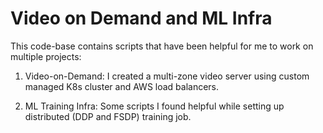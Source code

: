 # Video on Demand and ML Infra

This code-base contains scripts that have been helpful for me to work on multiple projects:

1. Video-on-Demand: I created a multi-zone video server using custom managed K8s cluster and AWS load balancers.

2. ML Training Infra: Some scripts I found helpful while setting up distributed (DDP and FSDP) training job.
